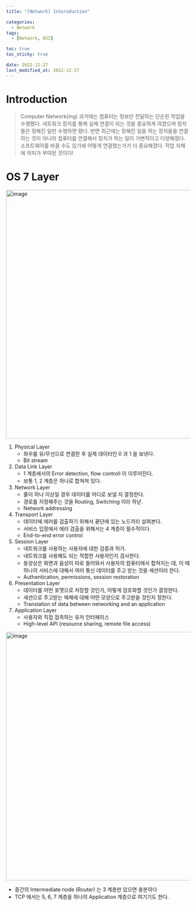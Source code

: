 ```yaml
---
title: "[Network] Intoroduction"

categories:
  - Network
tags:
  - [Network, OSI]

toc: true
toc_sticky: true

date: 2022-12-27
last_modified_at: 2022-12-27
---
```


# Introduction

> Computer Network(ing)
> 과거에는 컴퓨터는 정보만 전달하는 단순한 작업을 수행했다. 네트워크 장치를 통해 실제 연결이 되는 것을 중요하게 여겼으며 장치들은 정해진 일만 수행하면 됐다.
> 반면 최근에는 정해진 일을 하는 장치들을 연결하는 것이 아니라 컴퓨터를 연결해서 장치가 하는 일이 가변적이고 다양해졌다. 소프트웨어를 바꿀 수도 있기에 어떻게 연결했는가가 더 중요해졌다. 작업 자체에 의미가 부여된 것이다!

# OS 7 Layer

<img width="680" alt="image" src="https://user-images.githubusercontent.com/56664567/209625879-608cb241-8e13-4728-b4cb-abfd55d8d635.png">

1. Physical Layer
   - 좌우를 유/무선으로 연결한 후 실제 데이터인 0 과 1 을 보낸다.
   - Bit stream
2. Data Link Layer
   - 1 계층에서의 Error detection, flow controll 이 이루어진다.
   - 보통 1, 2 계층은 하나로 합쳐져 있다.
3. Network Layer
   - 줄이 하나 이상일 경우 데이터를 어디로 보낼 지 결정한다.
   - 경로를 지정해주는 것을 Routing, Switching 이라 하낟.
   - Network addressing
4. Transport Layer
   - 데이터에 에러를 검출하기 위해서 끝단에 있는 노드끼리 살펴본다.
   - 서비스 입장에서 에러 검출을 위해서는 4 계층이 필수적이다.
   - End-to-end error control
5. Session Layer
   - 네트워크를 사용하는 사용자에 대한 검증과 허가.
   - 네트워크를 사용해도 되는 적합한 사용자인지 검사한다.
   - 동양상은 화면과 음성이 따로 들어와서 사용자의 컴퓨터에서 합쳐지는 데, 이 때 하나의 서비스에 대해서 여러 통신 데이터를 주고 받는 것을 세션이라 한다.
   - Authentication, permissions, session restoration
6. Presentation Layer
   - 데이터를 어떤 포맷으로 저장할 것인가, 어떻게 암호화할 것인가 결정한다.
   - 세션으로 주고받는 매체에 대해 어떤 모양으로 주고받을 것인지 정한다.
   - Translation of data between networking and an application
7. Application Layer
   - 사용자와 직접 접촉하는 유저 인터페이스
   - High-level API (resource sharing, remote file access)

<img width="680" alt="image" src="https://user-images.githubusercontent.com/56664567/209625914-788f82a6-ba86-4f9e-9162-3c3a5839160c.png">

- 중간의 Intermediate node (Router) 는 3 계층만 있으면 충분하다
- TCP 에서는 5, 6, 7 계층을 하나의 Application 계층으로 여기기도 한다.
